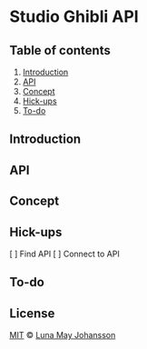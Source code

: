 # Studio Ghibli API

## Table of contents
1. [Introduction](#Introduction)
2. [API](#API)
2. [Concept](#Concept)
3. [Hick-ups](#Hick-ups)
8. [To-do](#To-do)

## Introduction


## API


## Concept


## Hick-ups
[ ] Find API
[ ] Connect to API 

## To-do


## License
[MIT](LICENSE) © [Luna May Johansson](https://github.com/maybuzz)
